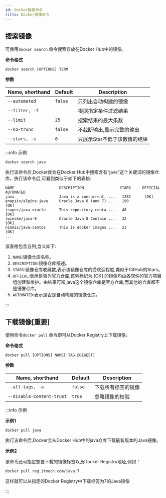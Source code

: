 ```yaml
---
id: Docker镜像命令
title: Docker镜像命令
---
```


## 搜索镜像

可使用`docker search` 命令搜索存放在Docker Hub中的镜像。

**命令格式**
```
docker search [OPTIONS] TERM
```

**参数**

| Name, shorthand | Default | Description      |
| --------------- | ------- | ---------------- |
| `--automated`   | `false` | 只列出自动构建的镜像       |
| `--filter, -f`  |         | 根据指定条件过滤结果       |
| `--limit`       | `25`    | 搜索结果的最大条数        |
| `--no-trunc`    | `false` | 不截断输出,显示完整的输出    |
| `--stars, -s`   | `0`     | 只展示Star不低于该数值的结果 |

:::info 示例


```shell
docker search java
```

执行该命令后,Docker就会在Docker Hub中搜索含有“java”这个关键词的镜像仓库。执行该命令后,可看到类似于如下的表格:

```
NAME                    DESCRIPTION                STARS     OFFICIAL   AUTOMATED
java                    Java is a concurrent, ...   1281      [OK]       
anapsix/alpine-java     Oracle Java 8 (and 7) ...   190                  [OK]
isuper/java-oracle      This repository conta ...   48                   [OK]
lwieske/java-8          Oracle Java 8 Contain ...   32                   [OK]
nimmis/java-centos      This is docker images ...   23                   [OK]
...
```

该表格包含五列,含义如下:

1. `NAME`:镜像仓库名称。
2. `DESCRIPTION`:镜像仓库描述。
3. `STARS`:镜像仓库收藏数,表示该镜像仓库的受欢迎程度,类似于GitHub的Stars。
4. `OFFICAL`:表示是否为官方仓库,该列标记为 [OK] 的镜像均由各软件的官方项目组创建和维护。由结果可知,java这个镜像仓库是官方仓库,而其他的仓库都不是镜像仓库。
5. `AUTOMATED`:表示是否是自动构建的镜像仓库。

:::

## 下载镜像[重要]

使用命令`docker pull` 命令即可从Docker Registry上下载镜像。

**命令格式**

```
docker pull [OPTIONS] NAME[:TAG|@DIGEST]
```

**参数**

| Name, shorthand           | Default | Description |
| ------------------------- | ------- | ----------- |
| `--all-tags, -a`          | `false` | 下载所有标签的镜像   |
| `--disable-content-trust` | `true`  | 忽略镜像的校验     |

:::info 示例

**示例1**

```shell
docker pull java
```

执行该命令后,Docker会从Docker Hub中的java仓库下载最新版本的Java镜像。

**示例2**

该命令还可指定想要下载的镜像标签以及Docker Registry地址,例如：

```shell
docker pull reg.itmuch.com/java:7
```

这样就可以从指定的Docker Registry中下载标签为7的Java镜像

:::